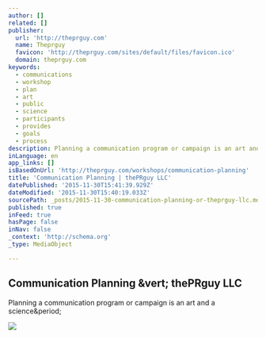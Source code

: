 ```yaml
---
author: []
related: []
publisher:
  url: 'http://theprguy.com'
  name: Theprguy
  favicon: 'http://theprguy.com/sites/default/files/favicon.ico'
  domain: theprguy.com
keywords:
  - communications
  - workshop
  - plan
  - art
  - public
  - science
  - participants
  - provides
  - goals
  - process
description: Planning a communication program or campaign is an art and a science.
inLanguage: en
app_links: []
isBasedOnUrl: 'http://theprguy.com/workshops/communication-planning'
title: 'Communication Planning | thePRguy LLC'
datePublished: '2015-11-30T15:41:39.929Z'
dateModified: '2015-11-30T15:40:19.033Z'
sourcePath: _posts/2015-11-30-communication-planning-or-theprguy-llc.md
published: true
inFeed: true
hasPage: false
inNav: false
_context: 'http://schema.org'
_type: MediaObject

---
```

<article style=""><h1>Communication Planning &amp;vert; thePRguy LLC</h1><p>Planning a communication program or campaign is an art and a science&amp;period;</p><img src="http://theprguy.com/imagebrowser/view/image/307/_original" /></article>